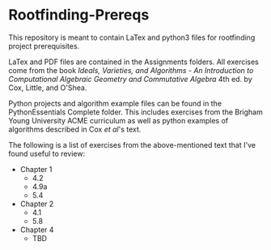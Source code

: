 # Rootfinding-Prereqs
This repository is meant to contain LaTex and python3 files for rootfinding project prerequisites.

LaTex and PDF files are contained in the Assignments folders. All exercises come from the book *Ideals, Varieties, and Algorithms - An Introduction to Computational Algebraic Geometry and Commutative Algebra* 4th ed. by Cox, Little, and O'Shea.

Python projects and algorithm example files can be found in the PythonEssentials Complete folder. This includes exercises from the Brigham Young University ACME curriculum as well as python examples of algorithms described in Cox *et al*'s text.

The following is a list of exercises from the above-mentioned text that I've found useful to review:

* Chapter 1
    * 4.2
    * 4.9a
    * 5.4
* Chapter 2
    * 4.1
    * 5.8
* Chapter 4
    * TBD